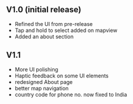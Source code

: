 

## V1.0 (initial release)
- Refined the UI from pre-release
- Tap and hold to select added on mapview 
- Added an about section

## V1.1 
- More UI polishing
- Haptic feedback on some UI elements
- redesigned About page
- better map navigation
- country code for phone no. now fixed to India
